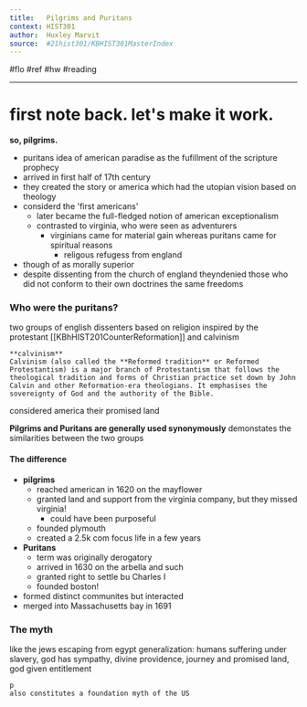 ```yaml
---
title:   Pilgrims and Puritans
context: HIST301
author:  Huxley Marvit
source:  #21hist301/KBHIST301MasterIndex
---
```


#flo #ref #hw #reading

---

# first note back. let's make it work.

**so, pilgrims.**

- puritans idea of american paradise as the fufillment of the scripture prophecy 
- arrived in first half of 17th century
- they created the story or america which had the utopian vision based on theology
- considerd the 'first americans'
	- later became the full-fledged notion of american exceptionalism 
	- contrasted to virginia, who were seen as adventurers 
		- virginians came for material gain whereas puritans came for spiritual reasons
			- religous refugess from england
- though of as morally superior
- despite dissenting from the church of england theyndenied those who did not conform to their own doctrines the same freedoms

### Who were the puritans?

two groups of english dissenters based on religion inspired by the protestant [[KBhHIST201CounterReformation]] and calvinism

```ad-def 
**calvinism**
Calvinism (also called the **Reformed tradition** or Reformed Protestantism) is a major branch of Protestantism that follows the theological tradition and forms of Christian practice set down by John Calvin and other Reformation-era theologians. It emphasises the sovereignty of God and the authority of the Bible.
```

considered america their promised land

**Pilgrims and Puritans are generally used synonymously**
demonstates the similarities between the two groups

#### The difference
- **pilgrims**
	- reached american in 1620 on the mayflower
	- granted land and support from the virginia company, but they missed virginia! 
		- could have been purposeful
	- founded plymouth
	- created a 2.5k com focus life in a few years
- **Puritans**
	- term was originally derogatory
	- arrived in 1630 on the arbella and such
	- granted right to settle bu Charles I
	- founded boston!
- formed distinct communites but interacted
- merged into Massachusetts bay in 1691


### The myth

like the jews escaping from egypt
generalization: humans suffering under slavery, god has sympathy, divine providence, journey and promised land, god given entitlement 
```ad-def
p
also constitutes a foundation myth of the US





























